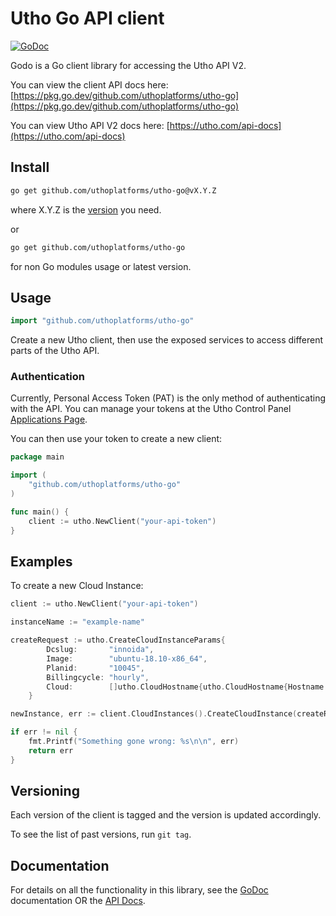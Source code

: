 # Utho Go API client

[![GoDoc](https://godoc.org/github.com/uthoplatforms/utho-go?status.svg)](https://godoc.org/github.com/uthoplatforms/utho-go)

Godo is a Go client library for accessing the Utho API V2.

You can view the client API docs here: [https://pkg.go.dev/github.com/uthoplatforms/utho-go](https://pkg.go.dev/github.com/uthoplatforms/utho-go)

You can view Utho API V2 docs here: [https://utho.com/api-docs](https://utho.com/api-docs)

## Install
```sh
go get github.com/uthoplatforms/utho-go@vX.Y.Z
```

where X.Y.Z is the [version](https://github.com/uthoplatforms/utho-go/releases) you need.

or
```sh
go get github.com/uthoplatforms/utho-go
```
for non Go modules usage or latest version.

## Usage

```go
import "github.com/uthoplatforms/utho-go"
```

Create a new Utho client, then use the exposed services to
access different parts of the Utho API.

### Authentication

Currently, Personal Access Token (PAT) is the only method of
authenticating with the API. You can manage your tokens
at the Utho Control Panel [Applications Page](https://console.utho.com/api).

You can then use your token to create a new client:

```go
package main

import (
    "github.com/uthoplatforms/utho-go"
)

func main() {
    client := utho.NewClient("your-api-token")
}
```

## Examples


To create a new Cloud Instance:

```go
client := utho.NewClient("your-api-token")

instanceName := "example-name"

createRequest := utho.CreateCloudInstanceParams{
		Dcslug:       "innoida",
		Image:        "ubuntu-18.10-x86_64",
		Planid:       "10045",
		Billingcycle: "hourly",
		Cloud:        []utho.CloudHostname{utho.CloudHostname{Hostname: instanceName}},
	}

newInstance, err := client.CloudInstances().CreateCloudInstance(createRequest)

if err != nil {
    fmt.Printf("Something gone wrong: %s\n\n", err)
    return err
}
```

## Versioning

Each version of the client is tagged and the version is updated accordingly.

To see the list of past versions, run `git tag`.


## Documentation

For details on all the functionality in this library, see the [GoDoc](http://godoc.org/github.com/uthoplatforms/utho-go) documentation OR the [API Docs](https://utho.com/api-docs).
